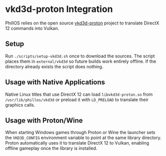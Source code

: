 # vkd3d-proton Integration

PhillOS relies on the open source [vkd3d-proton](https://github.com/HansKristian-Work/vkd3d-proton) project to translate DirectX 12 commands into Vulkan.

## Setup

Run `./scripts/setup-vkd3d.sh` once to download the sources. The script places them in `external/vkd3d` so future builds work entirely offline. If the directory already exists the script does nothing.

## Usage with Native Applications

Native Linux titles that use DirectX 12 can load `libvkd3d-proton.so` from `/usr/lib/phillos/vkd3d` or preload it with `LD_PRELOAD` to translate their graphics calls.

## Usage with Proton/Wine

When starting Windows games through Proton or Wine the launcher sets the `VKD3D_CONFIG` environment variable to point at the same library directory. Proton automatically uses it to translate DirectX 12 to Vulkan, enabling offline gameplay once the library is installed.
